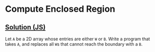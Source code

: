 # Compute Enclosed Region

## [Solution (JS)](./solution.js)

Let `A` be a 2D array whose entries are either `W` or `B`. Write a program that takes `A`, and replaces all `W`s that cannot reach the boundary with a `B`.
